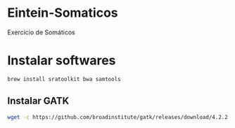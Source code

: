 # Eintein-Somaticos
Exercício de Somáticos

# Instalar softwares
``` bash
brew install sratoolkit bwa samtools
```

## Instalar GATK
```bash
wget -c https://github.com/broadinstitute/gatk/releases/download/4.2.2.0/gatk-4.2.2.0.zip
```
